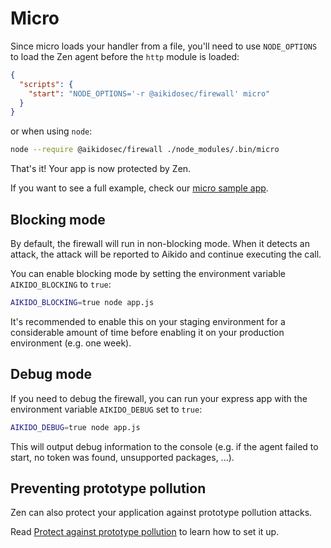 # Micro

Since micro loads your handler from a file, you'll need to use `NODE_OPTIONS` to load the Zen agent before the `http` module is loaded:

```json
{
  "scripts": {
    "start": "NODE_OPTIONS='-r @aikidosec/firewall' micro"
  }
}
```

or when using `node`:

```sh
node --require @aikidosec/firewall ./node_modules/.bin/micro
```

That's it! Your app is now protected by Zen.

If you want to see a full example, check our [micro sample app](../sample-apps/micro).

## Blocking mode

By default, the firewall will run in non-blocking mode. When it detects an attack, the attack will be reported to Aikido and continue executing the call.

You can enable blocking mode by setting the environment variable `AIKIDO_BLOCKING` to `true`:

```sh
AIKIDO_BLOCKING=true node app.js
```

It's recommended to enable this on your staging environment for a considerable amount of time before enabling it on your production environment (e.g. one week).

## Debug mode

If you need to debug the firewall, you can run your express app with the environment variable `AIKIDO_DEBUG` set to `true`:

```sh
AIKIDO_DEBUG=true node app.js
```

This will output debug information to the console (e.g. if the agent failed to start, no token was found, unsupported packages, ...).

## Preventing prototype pollution

Zen can also protect your application against prototype pollution attacks.

Read [Protect against prototype pollution](./prototype-pollution.md) to learn how to set it up.
